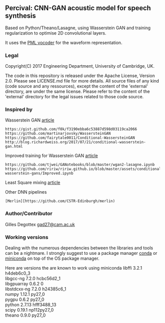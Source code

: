 ## Percival: CNN-GAN acoustic model for speech synthesis

Based on Python/Theano/Lasagne, using Wasserstein GAN and training
regularization to optimise 2D convolutional layers.

It uses the [PML vocoder](https://github.com/gillesdegottex/pulsemodel) for
the waveform representation.

### Legal
Copyright(C) 2017 Engineering Department, University of Cambridge, UK.

The code in this repository is released under the Apache License, Version 2.0. Please see LICENSE.md file for more details.
All source files of any kind (code source and any ressources), except
the content of the 'external' directory, are under the same license.
Please refer to the content of the 'external' directory for the legal issues
related to those code source.

### Inspired by

Wasserstein GAN [article](https://arxiv.org/abs/1701.07875)

    https://gist.github.com/f0k/f3190ebba6c53887d598d03119ca2066
    https://github.com/martinarjovsky/WassersteinGAN
    https://github.com/fairytale0011/Conditional-WassersteinGAN
    http://blog.richardweiss.org/2017/07/21/conditional-wasserstein-gan.html

Improved training for Wasserstein GAN [article](https://arxiv.org/abs/1704.00028)

    https://github.com/tjwei/GANotebooks/blob/master/wgan2-lasagne.ipynb
    https://github.com/ririw/ririw.github.io/blob/master/assets/conditional-wasserstein-gans/Improved.ipynb

Least Square mixing [article](https://arxiv.org/abs/1611.07004)

Other DNN pipelines

    [Merlin][https://github.com/CSTR-Edinburgh/merlin)

### Author/Contributor
Gilles Degottex <gad27@cam.ac.uk>


### Working versions

Dealing with the numerous dependencies between the libraries and tools can be
a nightmare. I strongly suggest to use a package manager [conda](https://conda.io/docs/) or [miniconda](https://conda.io/miniconda.html)
on top of the OS package manager.

Here are versions the are known to work using miniconda
libffi                    3.2.1                h4deb6c0_3  
libgcc-ng                 7.2.0                hcbc56d2_1  
libgpuarray               0.6.2                         0  
libstdcxx-ng              7.2.0                h24385c6_1  
numpy                     1.12.1                   py27_0  
pygpu                     0.6.2                    py27_0  
python                    2.7.13              hfff3488_13  
scipy                     0.19.1              np112py27_0  
theano                    0.9.0                    py27_0  
